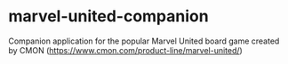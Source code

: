 # marvel-united-companion
Companion application for the popular Marvel United board game created by CMON (https://www.cmon.com/product-line/marvel-united/)
